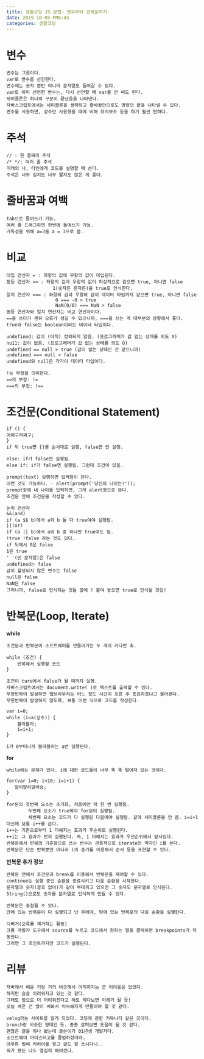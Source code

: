 ```yaml
---
title: 생활코딩 JS 문법- 변수부터 반복문까지
date: 2019-10-05-PM6:45
categories: 생활코딩
---
```

# 변수

    변수는 그릇이다.
    var로 변수를 선언한다.
    변수에는 숫자 뿐만 아니라 문자열도 들어갈 수 있다.
    var로 이미 선언한 변수는, 다시 선언할 때 var를 안 써도 된다.
    세미콜론은 하나의 구문이 끝났음을 나타낸다.
    자바스크립트에서는 세미콜론을 생략하고 줄바꿈만으로도 명령의 끝을 나타낼 수 있다.
    변수를 사용하면, 상수만 사용했을 때에 비해 유지보수 등을 하기 훨씬 편하다.
  
# 주석

    // : 한 줄짜리 주석
    /* */: 여러 줄 주석
    미래의 나, 타인에게 코드를 설명할 때 쓴다.
    주석은 너무 길지도 너무 짧지도 않은 게 좋다.
  
# 줄바꿈과 여백

    Tab으로 들여쓰기 가능.
    여러 줄 드래그하면 한번에 들여쓰기 가능.
    가독성을 위해 a=3을 a = 3으로 씀.
  
# 비교
  
    대입 연산자 = : 좌항의 값에 우항의 값이 대입된다.
    동등 연산자 == : 좌항의 값과 우항의 값이 피상적으로 같으면 true, 아니면 false
                     1(숫자든 문자든)을 true로 인식한다.
    일치 연산자 === : 좌항의 값과 우항의 값이 데이터 타입까지 같으면 true, 아니면 false
                      0 === -0 > true
                      NaN(0/0) === NaN > false
    동등 연산자와 일치 연산자는 비교 연산자이다.
    ==을 쓰다가 괜히 오류가 생길 수 있으니까, ===을 쓰는 게 대부분의 상황에서 좋다.
    true와 false는 boolean이라는 데이터 타입이다.

    undefined: 값이 (아직) 정의되지 않음. (프로그래머가 값 없는 상태를 의도 X)
    nu11: 값이 없음. (프로그래머가 값 없는 상태를 의도 O)
    undefined == null > true (값이 없는 상태인 건 같으니까)
    undefined === null > false
    undefined와 null은 각각이 데이터 타입이다.

    !는 부정을 의미한다. 
    ==의 부정: !=
    ===의 부정: !==

# 조건문(Conditional Statement)
  
    if () {
    어쩌구저쩌구;
    }
    if 뒤 true면 {}를 순서대로 실행, false면 안 실행.

    else: if가 false면 실행됨.
    else if: if가 false면 실행됨. 그런데 조건이 있음.

    prompt(text) 실행하면 입력창이 뜬다.
    이런 것도 가능하다. - alert(prompt('당신의 나이는?'));
    prompt창에 내 나이를 입력하면, 그게 alert창으로 뜬다.
    조건문 안에 조건문을 작성할 수 있다.

    논리 연산자
    &&(and)
    if (a $$ b)에서 a와 b 둘 다 true여야 실행됨.
    ||(or)
    if (a || b)에서 a와 b 중 하나만 true여도 됨.
    !true !false 라는 것도 있다. 
    if 뒤에서 0은 false
    1은 true
    ' '(빈 문자열)은 false
    undefined는 false
    값이 할당되지 않은 변수는 false
    null은 false
    NaN은 false
    그러니까, false로 인식되는 것들 앞에 ! 붙여 놓으면 true로 인식될 것임!

# 반복문(Loop, Iterate)
  **while**
    
    조건문과 반복문이 소프트웨어를 만들어가는 두 개의 커다란 축.
        
    while (조건) {
        반복해서 실행할 코드
    }
    
    조건이 ture에서 false가 될 때까지 실행.
    자바스크립트에서는 document.write( )로 텍스트를 출력할 수 있다.
    무한반복이 발생하면 웹브라우저는 어느 정도 시간이 흐른 후 종료하겠냐고 물어본다.
    무한반복이 발생하지 않도록, 보통 이런 식으로 코드를 작성한다.
    
    var i=0;
    while (i<a(상수)) {
        블라블라;
        i=i+1;
    }
    
    i가 0부터니까 블라블라는 a번 실행된다.
    
  **for**
    
    while에는 문제가 있다. i에 대한 코드들이 너무 뚝 뚝 떨어져 있는 것이다.
    
    for(var i=0; i<10; i=i+1) {
       얄리얄리얄라숑;
    } 
     
    for문의 첫번째 요소는 초기화, 처음에만 딱 한 번 실행됨.
            두번째 요소가 true여야 for문이 실행됨.
            세번째 요소는 코드가 다 실행된 다음에야 실행됨. 끝에 세미콜론을 안 씀. i=i+1 대신에 보통 i++를 쓴다.
    i++는 기존으로부터 1 더해지는 효과가 후순위로 실행된다. 
    ++i는 그 효과가 먼저 실행된다. 즉, 1 더해지는 효과가 우선순위에서 앞서있다.
    반복문에서 반복의 기준점으로 쓰는 변수는 관용적으로 iterate의 약자인 i를 쓴다.
    반복문은 단순 반복뿐만 아니라 i의 증가를 이용해서 순서 등을 표현할 수 있다.
    
  **반복문 추가 정보**
    
    반복문 안에서 조건문과 break를 이용해서 반복문을 제어할 수 있다.
    continue는 실행 중인 순환을 종료시키고 다음 순환을 시작한다.
    문자열과 숫자(괄호 없이)가 같이 부대끼고 있으면 그 숫자도 문자열로 인식된다.
    String()으로도 숫자를 문자열로 인식하게 만들 수 있다.
  
    반복문은 중첩될 수 있다.
    안에 있는 반복문이 다 실행되고 난 후에야, 밖에 있는 반복문의 다음 순환을 실행한다.
   
    디버거(오류를 제거하는 활동)
    크롬 개발자 도구에서 source를 누르고 코드에서 원하는 열을 클릭하면 breakpoints가 작동한다.
    그러면 그 포인트까지만 코드가 실행된다.
    
    
# 리뷰

    자바에서 배운 거랑 거의 비슷해서 아직까지는 큰 어려움은 없었다.
    하지만 슬슬 어려워지고 있는 것 같다.
    그래도 앞으로 더 어려워진다고 해도 하다보면 이해가 될 듯!
    오늘 배운 건 많이 써봐서 익숙해지게 만들어야 할 것 같다.
    
    velog라는 사이트를 알게 되었다. 코딩에 관한 커뮤니티 같은 곳이다.
    brunch랑 비슷한 형태인 듯. 종종 살펴보면 도움이 될 것 같다.
    괜찮은 글을 하나 봤는데 글쓴이가 01년생 개발자다. 
    소프트웨어 마이스터고를 졸업하셨더라.
    아무튼 벌써 커리어를 쌓고 글도 잘 쓰시다니..
    뭐가 됐든 나도 열심히 해야겠다.
